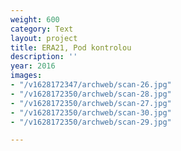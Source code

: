 ```yaml
---
weight: 600
category: Text
layout: project
title: ERA21, Pod kontrolou
description: ''
year: 2016
images:
- "/v1628172347/archweb/scan-26.jpg"
- "/v1628172350/archweb/scan-28.jpg"
- "/v1628172350/archweb/scan-27.jpg"
- "/v1628172350/archweb/scan-30.jpg"
- "/v1628172350/archweb/scan-29.jpg"

---
```

